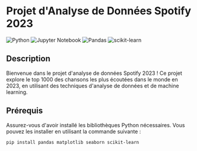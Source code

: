# Projet d'Analyse de Données Spotify 2023
![Python](https://img.shields.io/badge/python-3670A0?style=for-the-badge&logo=python&logoColor=ffdd54)
![Jupyter Notebook](https://img.shields.io/badge/jupyter-%23FA0F00.svg?style=for-the-badge&logo=jupyter&logoColor=white)
![Pandas](https://img.shields.io/badge/pandas-%23150458.svg?style=for-the-badge&logo=pandas&logoColor=white)
![scikit-learn](https://img.shields.io/badge/scikit--learn-%23F7931E.svg?style=for-the-badge&logo=scikit-learn&logoColor=white)


## Description

Bienvenue dans le projet d'analyse de données Spotify 2023 ! Ce projet explore le top 1000 des chansons les plus écoutées dans le monde en 2023, en utilisant des techniques d'analyse de données et de machine learning.

## Prérequis

Assurez-vous d'avoir installé les bibliothèques Python nécessaires. Vous pouvez les installer en utilisant la commande suivante :

```bash
pip install pandas matplotlib seaborn scikit-learn
